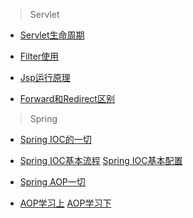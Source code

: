 >Servlet

- [Servlet生命周期](http://www.cnblogs.com/xuekyo/archive/2013/02/24/2924072.html)

- [Filter使用](http://www.cnblogs.com/javawebsoa/archive/2013/07/31/3228858.html)

- [Jsp运行原理](http://blog.csdn.net/hanxuemin12345/article/details/23831645)

- [Forward和Redirect区别](http://www.cnblogs.com/wxgblogs/p/5602849.html)

>Spring

- [Spring IOC的一切](https://blog.csdn.net/javazejian/article/details/54561302#bean%E7%9A%84%E9%87%8D%E5%86%99%E6%9C%BA%E5%88%B6)

- [Spring IOC基本流程](http://www.importnew.com/19243.html)
[Spring IOC基本配置](http://www.importnew.com/17552.html)

- [Spring AOP一切](https://blog.csdn.net/javazejian/article/details/56267036#t19)

- [AOP学习上](http://www.importnew.com/21807.html)
[AOP学习下](http://www.importnew.com/21811.html)
